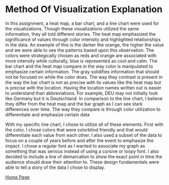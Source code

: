 # Method Of Visualization Explanation 

In this assignment, a heat map, a bar chart, and a line chart were used for the visualizations. Though these visualizations utilized the same information, they all told different stories. The heat map emphasized the significance of values through color intensity and highlighted relationships in the data. An example of this is the darker the orange, the higher the value and we were able to see the patterns based upon this observation. The colors were strategically chosen as reds and orange are associated with more intensity while culturally, blue is represented as cool and calm. The bar chart and the heat map compare in the way color is manipulated to emphasize certain information. The gray solidifies information that should not be focused on while the color does. The way they contrast is present in the way the bar chart is not as precise with its values like the heat map but is precise with the location. Having the location names written out is easier to understand than abbreviations. For example, DEU may not initially look like Germany but it is Deutschland. In comparison to the line chart, I believe they differ from the heat map and the bar graph as I can see stark differences over time. The way they compare is through color utilization to differentiate and emphasize certain data

With my specific line chart, I chose to utilize all of these elements. First with the color, I chose colors that were colorblind friendly and that would differentiate each value from each other. I also used a subset of the data to focus on a couple of years before and after the event to emphasize the impact. I chose a regular font as I wanted to associate my graph as something that was serious instead of using a cursive or loopy font. I also decided to include a line of demarcation to show the exact point in time the audience should draw their attention to. These design fundamentals were able to tell a story of the data I chose to display. 


[Home Page](https://haleena426.github.io/Phillips-Haleena-Portfolio/)
